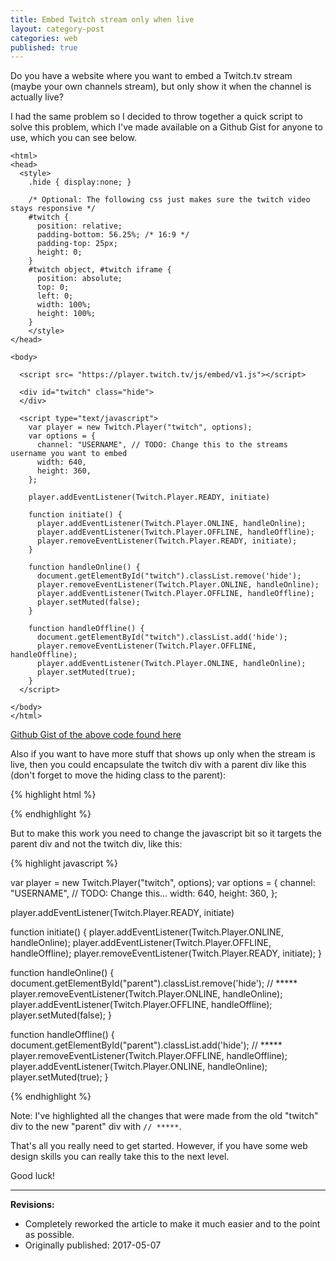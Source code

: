 ```yaml
---
title: Embed Twitch stream only when live
layout: category-post
categories: web
published: true
---
```


Do you have a website where you want to embed a Twitch.tv stream (maybe your own channels stream), but only show it when the channel is actually live?

I had the same problem so I decided to throw together a quick script to solve this problem, which I've made available on a Github Gist for anyone to use, which you can see below.

```
<html>
<head>
  <style>
    .hide { display:none; }

    /* Optional: The following css just makes sure the twitch video stays responsive */
    #twitch {
      position: relative;
      padding-bottom: 56.25%; /* 16:9 */
      padding-top: 25px;
      height: 0;
    }
    #twitch object, #twitch iframe {
      position: absolute;
      top: 0;
      left: 0;
      width: 100%;
      height: 100%;
    }
    </style>
</head>

<body>

  <script src= "https://player.twitch.tv/js/embed/v1.js"></script>

  <div id="twitch" class="hide">
  </div>

  <script type="text/javascript">
    var player = new Twitch.Player("twitch", options);
    var options = {
      channel: "USERNAME", // TODO: Change this to the streams username you want to embed
      width: 640,
      height: 360,
    };

    player.addEventListener(Twitch.Player.READY, initiate)

    function initiate() {
      player.addEventListener(Twitch.Player.ONLINE, handleOnline);
      player.addEventListener(Twitch.Player.OFFLINE, handleOffline);
      player.removeEventListener(Twitch.Player.READY, initiate);
    }

    function handleOnline() {
      document.getElementById("twitch").classList.remove('hide');
      player.removeEventListener(Twitch.Player.ONLINE, handleOnline);
      player.addEventListener(Twitch.Player.OFFLINE, handleOffline);
      player.setMuted(false);
    }

    function handleOffline() {
      document.getElementById("twitch").classList.add('hide');
      player.removeEventListener(Twitch.Player.OFFLINE, handleOffline);
      player.addEventListener(Twitch.Player.ONLINE, handleOnline);
      player.setMuted(true);
    }
  </script>

</body>
</html>
```

[Github Gist of the above code found here](https://gist.github.com/fngryboi/f5323765e3358ae27d4a97eb2d63aa3c.js)

Also if you want to have more stuff that shows up only when the stream is live, then you could encapsulate the twitch div with a parent div like this (don't forget to move the hiding class to the parent):

{% highlight html %}
<div id="parent" class="hide"> <!-- named parent for demonstration purposes, you can name it whatever you want -->

<!-- Here you can place anything you want to show above the embedded stream -->

<div id="twitch">
</div>

<!-- Here you can place anything you want to show underneath the embedded stream -->

</div>

{% endhighlight %}

But to make this work you need to change the javascript bit so it targets the parent div and not the twitch div, like this:

{% highlight javascript %}

var player = new Twitch.Player("twitch", options);
var options = {
  channel: "USERNAME", // TODO: Change this...
  width: 640,
  height: 360,
};

player.addEventListener(Twitch.Player.READY, initiate)

function initiate() {
  player.addEventListener(Twitch.Player.ONLINE, handleOnline);
  player.addEventListener(Twitch.Player.OFFLINE, handleOffline);
  player.removeEventListener(Twitch.Player.READY, initiate);
}

function handleOnline() {
  document.getElementById("parent").classList.remove('hide'); // *****
  player.removeEventListener(Twitch.Player.ONLINE, handleOnline);
  player.addEventListener(Twitch.Player.OFFLINE, handleOffline);
  player.setMuted(false);
}

function handleOffline() {
  document.getElementById("parent").classList.add('hide'); // *****
  player.removeEventListener(Twitch.Player.OFFLINE, handleOffline);
  player.addEventListener(Twitch.Player.ONLINE, handleOnline);
  player.setMuted(true);
}

{% endhighlight %}

Note: I've highlighted all the changes that were made from the old "twitch" div to the new "parent" div with `// *****`.

That's all you really need to get started. However, if you have some web design skills you can really take this to the next level.

Good luck!

---

**Revisions:**

- Completely reworked the article to make it much easier and to the point as possible.
- Originally published: 2017-05-07